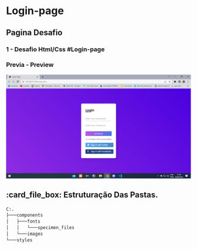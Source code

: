 # Login-page

## Pagina Desafio

### 1 - Desafio Html/Css #Login-page
### Previa - Preview
![Homepage image](https://github.com/rodrigoribeiro027/Desafio-Login-page/blob/main/components/img/img.png)




<h2> :card_file_box: Estruturação Das Pastas.</h2>

```bash
C:.
├───components
│   ├───fonts
│   │   └───specimen_files
│   └───images
└───styles
```
<br>
